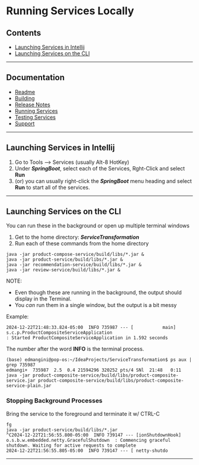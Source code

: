 # Running Services Locally

## Contents
- [Launching Services in Intellij](#launching-services-in-intellij)
- [Launching Services on the CLI](#launching-services-on-the-cli)

---
## Documentation
- [Readme](../README.md)
- [Building](BUILD.md)
- [Release Notes](RELEASE.md)
- [Running Services](RUNNING.md)
- [Testing Services](TESTING.md)
- [Support](SUPPORT.md)
---


## Launching Services in Intellij


1. Go to Tools --> Services (usually Alt-8 HotKey)
2. Under **_SpringBoot_**, select each of the Services, Rght-Click and select **Run**
3. (or) you can usually right-click the **_SpringBoot_** menu heading and select **Run** to start all of the services.

---

## Launching Services on the CLI

You can run these in the background or open up multiple terminal windows

1. Get to the home directory: **_ServiceTransformation_**
2. Run each of these commands from the home directory

```shell
java -jar product-compose-service/build/libs/*.jar &
java -jar product-service/build/libs/*.jar &
java -jar recommendation-service/build/libs/*.jar &
java -jar review-service/build/libs/*.jar &
```
NOTE:
- Even though these are running in the background, the output should display in the Terminal.
- You _can_ run them in a single window, but the output is a bit messy


Example:
```text
2024-12-22T21:48:33.824-05:00  INFO 735987 --- [           main] s.c.p.ProductCompositeServiceApplication 
: Started ProductCompositeServiceApplication in 1.592 seconds
```
The number after the word **INFO** is the terminal process.

```shell
(base) edmangini@pop-os:~/IdeaProjects/ServiceTransformation$ ps aux | grep 735987
edmangi+  735987  2.5  0.4 21594296 320252 pts/4 SNl  21:48   0:11 java -jar product-composite-service/build/libs/product-composite-service.jar product-composite-service/build/libs/product-composite-service-plain.jar
```

### Stopping Background Processes

Bring the service to the foreground and terminate it w/ CTRL-C
```shell
fg
java -jar product-service/build/libs/*.jar
^C2024-12-22T21:56:55.800-05:00  INFO 739147 --- [ionShutdownHook] o.s.b.w.embedded.netty.GracefulShutdown  : Commencing graceful shutdown. Waiting for active requests to complete
2024-12-22T21:56:55.805-05:00  INFO 739147 --- [ netty-shutdo
```
---
